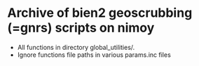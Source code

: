# Archive of bien2 geoscrubbing (=gnrs) scripts on nimoy

* All functions in directory global_utilities/. 
* Ignore functions file paths in various params.inc files